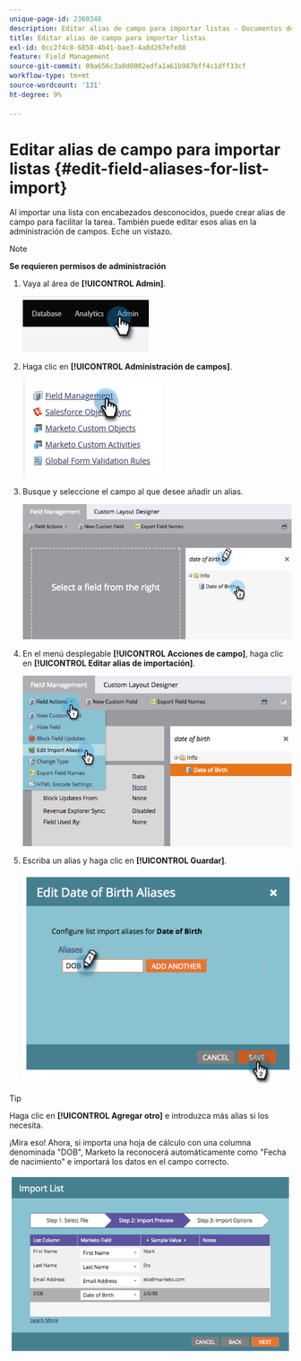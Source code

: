 ```yaml
---
unique-page-id: 2360346
description: Editar alias de campo para importar listas - Documentos de Marketo - Documentación del producto
title: Editar alias de campo para importar listas
exl-id: 0cc2f4c8-6858-4b41-bae3-4a8d267efe88
feature: Field Management
source-git-commit: 09a656c3a0d0002edfa1a61b987bff4c1dff33cf
workflow-type: tm+mt
source-wordcount: '131'
ht-degree: 9%

---
```


# Editar alias de campo para importar listas {#edit-field-aliases-for-list-import}

Al importar una lista con encabezados desconocidos, puede crear alias de campo para facilitar la tarea. También puede editar esos alias en la administración de campos. Eche un vistazo.

>[!NOTE]
>
>**Se requieren permisos de administración**

1. Vaya al área de **[!UICONTROL Admin]**.

   ![](assets/edit-field-aliases-for-list-import-1.png)

1. Haga clic en **[!UICONTROL Administración de campos]**.

   ![](assets/edit-field-aliases-for-list-import-2.png)

1. Busque y seleccione el campo al que desee añadir un alias.

   ![](assets/edit-field-aliases-for-list-import-3.png)

1. En el menú desplegable **[!UICONTROL Acciones de campo]**, haga clic en **[!UICONTROL Editar alias de importación]**.

   ![](assets/edit-field-aliases-for-list-import-4.png)

1. Escriba un alias y haga clic en **[!UICONTROL Guardar]**.

   ![](assets/edit-field-aliases-for-list-import-5.png)

>[!TIP]
>
>Haga clic en **[!UICONTROL Agregar otro]** e introduzca más alias si los necesita.

¡Mira eso! Ahora, si importa una hoja de cálculo con una columna denominada &quot;DOB&quot;, Marketo la reconocerá automáticamente como &quot;Fecha de nacimiento&quot; e importará los datos en el campo correcto.

![](assets/edit-field-aliases-for-list-import-6.png)
